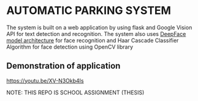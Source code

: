# AUTOMATIC PARKING SYSTEM
The system is built on a web application by using flask and Google Vision API for text detection and recognition.
The system also uses [DeepFace model architecture](https://research.facebook.com/publications/deepface-closing-the-gap-to-human-level-performance-in-face-verification/) for face recognition and Haar Cascade Classifier Algorithm for face detection using OpenCV library

## Demonstration of application
https://youtu.be/XV-N3Okb4Is

NOTE: THIS REPO IS SCHOOL ASSIGNMENT (THESIS)
